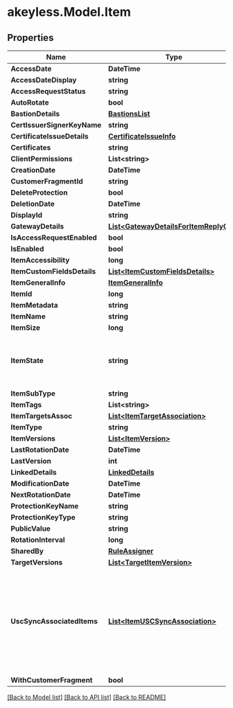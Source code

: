 # akeyless.Model.Item

## Properties

Name | Type | Description | Notes
------------ | ------------- | ------------- | -------------
**AccessDate** | **DateTime** |  | [optional] 
**AccessDateDisplay** | **string** |  | [optional] 
**AccessRequestStatus** | **string** |  | [optional] 
**AutoRotate** | **bool** |  | [optional] 
**BastionDetails** | [**BastionsList**](BastionsList.md) |  | [optional] 
**CertIssuerSignerKeyName** | **string** |  | [optional] 
**CertificateIssueDetails** | [**CertificateIssueInfo**](CertificateIssueInfo.md) |  | [optional] 
**Certificates** | **string** |  | [optional] 
**ClientPermissions** | **List&lt;string&gt;** |  | [optional] 
**CreationDate** | **DateTime** |  | [optional] 
**CustomerFragmentId** | **string** |  | [optional] 
**DeleteProtection** | **bool** |  | [optional] 
**DeletionDate** | **DateTime** |  | [optional] 
**DisplayId** | **string** |  | [optional] 
**GatewayDetails** | [**List&lt;GatewayDetailsForItemReplyObj&gt;**](GatewayDetailsForItemReplyObj.md) |  | [optional] 
**IsAccessRequestEnabled** | **bool** |  | [optional] 
**IsEnabled** | **bool** |  | [optional] 
**ItemAccessibility** | **long** |  | [optional] 
**ItemCustomFieldsDetails** | [**List&lt;ItemCustomFieldsDetails&gt;**](ItemCustomFieldsDetails.md) |  | [optional] 
**ItemGeneralInfo** | [**ItemGeneralInfo**](ItemGeneralInfo.md) |  | [optional] 
**ItemId** | **long** |  | [optional] 
**ItemMetadata** | **string** |  | [optional] 
**ItemName** | **string** |  | [optional] 
**ItemSize** | **long** |  | [optional] 
**ItemState** | **string** | ItemState defines the different states an Item can be in | [optional] 
**ItemSubType** | **string** |  | [optional] 
**ItemTags** | **List&lt;string&gt;** |  | [optional] 
**ItemTargetsAssoc** | [**List&lt;ItemTargetAssociation&gt;**](ItemTargetAssociation.md) |  | [optional] 
**ItemType** | **string** |  | [optional] 
**ItemVersions** | [**List&lt;ItemVersion&gt;**](ItemVersion.md) |  | [optional] 
**LastRotationDate** | **DateTime** |  | [optional] 
**LastVersion** | **int** |  | [optional] 
**LinkedDetails** | [**LinkedDetails**](LinkedDetails.md) |  | [optional] 
**ModificationDate** | **DateTime** |  | [optional] 
**NextRotationDate** | **DateTime** |  | [optional] 
**ProtectionKeyName** | **string** |  | [optional] 
**ProtectionKeyType** | **string** |  | [optional] 
**PublicValue** | **string** |  | [optional] 
**RotationInterval** | **long** |  | [optional] 
**SharedBy** | [**RuleAssigner**](RuleAssigner.md) |  | [optional] 
**TargetVersions** | [**List&lt;TargetItemVersion&gt;**](TargetItemVersion.md) |  | [optional] 
**UscSyncAssociatedItems** | [**List&lt;ItemUSCSyncAssociation&gt;**](ItemUSCSyncAssociation.md) | for USC item, hold rotated-secrets that are associated to him for rotated-secret, holds the associated USCs | [optional] 
**WithCustomerFragment** | **bool** |  | [optional] 

[[Back to Model list]](../README.md#documentation-for-models) [[Back to API list]](../README.md#documentation-for-api-endpoints) [[Back to README]](../README.md)

